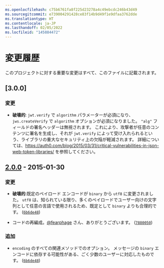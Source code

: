 ```yaml
---
ms.openlocfilehash: c75b6761fa8f225d23278a4c49ebcdc246b43d49
ms.sourcegitcommit: e739004291428ce83f14b9d49f1e9dfaa3762dde
ms.translationtype: HT
ms.contentlocale: ja-JP
ms.lasthandoff: 02/05/2022
ms.locfileid: "145884472"
---
```

# <a name="change-log"></a>変更履歴
このプロジェクトに対する重要な変更はすべて、このファイルに記載されます。

## <a name="300"></a>[3.0.0]
### <a name="changed"></a>変更
- **破壊的**: `jwt.verify` で `algorithm` パラメーターが必須になり、`jws.createVerify` で `algorithm` オプションが必須になりました。 `"alg"` フィールドの署名ヘッダーは無視されます。 これにより、攻撃者が任意のコンテンツに署名を生成し、それが `jwt.verify` によって受け入れられるという、ライブラリの重大なセキュリティ上の欠陥が軽減されます。 詳細については、https://auth0.com/blog/2015/03/31/critical-vulnerabilities-in-json-web-token-libraries/ を参照してください。

## <a name="200---2015-01-30"></a>[2.0.0] - 2015-01-30
### <a name="changed"></a>変更
- **破壊的**:既定のペイロード エンコードが `binary` から `utf8` に変更されました。 `utf8` は、知られている限り、多くのペイロードでユーザー向けの文字列として任意の言語で使用されるため、既定として `binary` よりも合理的です。 (<code>[6b6de48]</code>)

- コードの再編成。[@fearphage] さん、ありがとうございます。 (<code>[7880050]</code>)

### <a name="added"></a>追加
- `encoding` のすべての関連メソッドでのオプション。 メッセージの `binary` エンコードに依存する可能性がある、ごく少数のユーザーに対応したものです。 (<code>[6b6de48]</code>)

[unreleased]: https://github.com/brianloveswords/node-jws/compare/v2.0.0...HEAD
[2.0.0]: https://github.com/brianloveswords/node-jws/compare/v1.0.1...v2.0.0

[7880050]: https://github.com/brianloveswords/node-jws/commit/7880050
[6b6de48]: https://github.com/brianloveswords/node-jws/commit/6b6de48

[@fearphage]: https://github.com/fearphage

